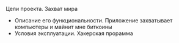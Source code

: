 Цели проекта. Захват мира
- Описание его функциональности. Приложение захватывает компьютеры и майнит мне биткоины
- Условия эксплуатации. Хакерская прорамма
